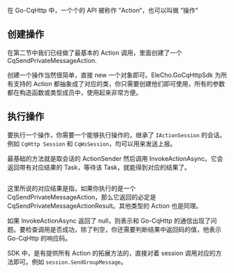 在 Go-CqHttp 中，一个个的 API 被称作 ”Action“，也可以叫做 ”操作“




## 创建操作

在第二节中我们已经做了最基本的 Action 调用，里面创建了一个 CqSendPrivateMessageAction.

创建一个操作当然很简单，直接 new 一个对象即可。EleCho.GoCqHttpSdk 为所有支持的 Action 都抽象成了对应的类，你只需要创建他们即可使用，所有的参数都在构造函数或类型成员中，使用起来非常方便。



## 执行操作

要执行一个操作，你需要一个能够执行操作的，继承了 `IActionSession` 的会话。例如 `CqHttp Session` 和 `CqWsSession`，均可以用来发送上报。

最基础的方法就是取会话的 ActionSender 然后调用 InvokeActionAsync。它会返回带有对应结果的 Task，等待该 Task，就能得到对应的结果了。

```csharp

```

这里所说的对应结果是指，如果你执行的是一个 CqSendPrivateMessageAction，那么它返回的必定是 CqSendPrivateMessageActionResult。其他类型的 Action 也是同理。

如果 InvokeActionAsync 返回了 null，则表示和 Go-CqHttp 的通信出现了问题。要检查调用是否成功，除了判空，你还需要判断结果中返回码的值，他表示 Go-CqHttp 的响应码。

SDK 中，是有提供所有 Action 的拓展方法的，直接对着 session 调用对应的方法即可。例如 `session.SendGroupMessage`。